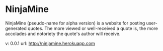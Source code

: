 <h1>NinjaMine</h1>
NinjaMine (pseudo-name for alpha version) is a website for posting user-generated quotes. The more viewed or well-received a quote is, the more accolades and notoriety the quote's author will receive.

v: 0.0.1
url: http://ninjamine.herokuapp.com
